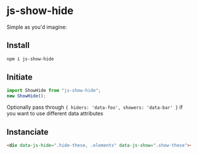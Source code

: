# js-show-hide

Simple as you'd imagine:

## Install

```bash
npm i js-show-hide
```

## Initiate

```js
import ShowHide from "js-show-hide";
new ShowHide();
```

Optionally pass through `{ hiders: 'data-foo', showers: 'data-bar' }` if you want to use different data attributes

## Instanciate

```html
<div data-js-hide=".hide-these, .elements" data-js-show=".show-these"></div>
```
